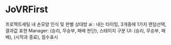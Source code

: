 # JoVRFirst

프로젝트세팅
내 손모양 인식 및 판별
상대방 ai : 내는 타이밍, 3개중에 1가지 랜덤선택, 결과값 표현
Manager: (승리, 무승부, 패배 판단), 스테이지 구분
UI: (승리, 무승부, 패배), (시작과 종료), 점수표시

